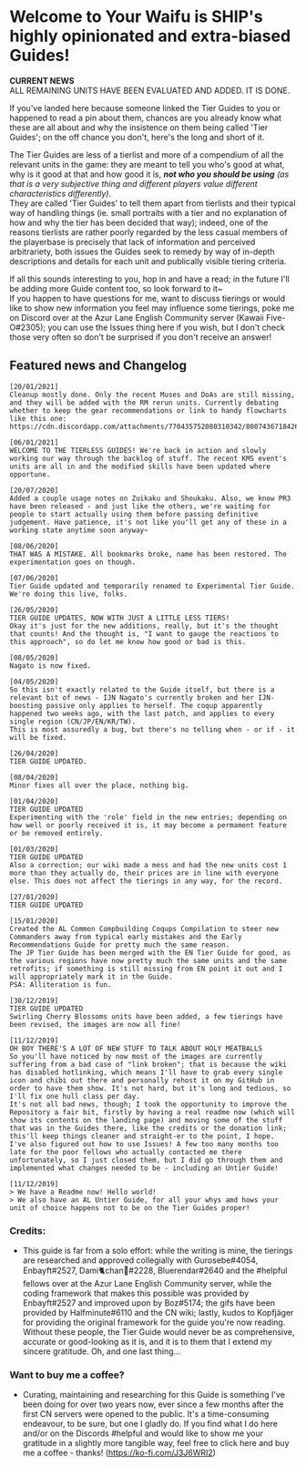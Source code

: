 # Welcome to Your Waifu is SHIP's highly opinionated and extra-biased Guides!

**CURRENT NEWS**  
ALL REMAINING UNITS HAVE BEEN EVALUATED AND ADDED. IT IS DONE.

If you've landed here because someone linked the Tier Guides to you or happened to read a pin about them, chances are you already know what these are all about and why the insistence on them being called 'Tier Guides'; on the off chance you don't, here's the long and short of it.

The Tier Guides are less of a tierlist and more of a compendium of all the relevant units in the game: they are meant to tell you who's good at what, why is it good at that and how good it is, ***not who you should be using** (as that is a very subjective thing and different players value different characteristics differently)*.  
They are called 'Tier Guides' to tell them apart from tierlists and their typical way of handling things (ie. small portraits with a tier and no explanation of how and why the tier has been decided that way); indeed, one of the reasons tierlists are rather poorly regarded by the less casual members of the playerbase is precisely that lack of information and perceived arbitrariety, both issues the Guides seek to remedy by way of in-depth descriptions and details for each unit and publically visible tiering criteria.  

If all this sounds interesting to you, hop in and have a read; in the future I'll be adding more Guide content too, so look forward to it~  
If you happen to have questions for me, want to discuss tierings or would like to show new information you feel may influence some tierings, poke me on Discord over at the Azur Lane English Community server (Kawaii Five-O#2305); you can use the Issues thing here if you wish, but I don't check those very often so don't be surprised if you don't receive an answer!

## Featured news and Changelog
```
[20/01/2021]
Cleanup mostly done. Only the recent Muses and DoAs are still missing, and they will be added with the RM rerun units. Currently debating whether to keep the gear recommendations or link to handy flowcharts like this one: https://cdn.discordapp.com/attachments/770435752080310342/800743671842603038/BB_gun_selection_guide.png

[06/01/2021]
WELCOME TO THE TIERLESS GUIDES! We're back in action and slowly working our way through the backlog of stuff. The recent KMS event's units are all in and the modified skills have been updated where opportune.

[20/07/2020]
Added a couple usage notes on Zuikaku and Shoukaku. Also, we know PR3 have been released - and just like the others, we're waiting for people to start actually using them before passing definitive judgement. Have patience, it's not like you'll get any of these in a working state anytime soon anyway~

[08/06/2020]
THAT WAS A MISTAKE. All bookmarks broke, name has been restored. The experimentation goes on though.

[07/06/2020]
Tier Guide updated and temporarily renamed to Experimental Tier Guide. We're doing this live, folks.

[26/05/2020]
TIER GUIDE UPDATES, NOW WITH JUST A LITTLE LESS TIERS!
Okay it's just for the new additions, really, but it's the thought that counts! And the thought is, "I want to gauge the reactions to this approach", so do let me know how good or bad is this.

[08/05/2020]
Nagato is now fixed. 

[04/05/2020]
So this isn't exactly related to the Guide itself, but there is a relevant bit of news - IJN Nagato's currently broken and her IJN-boosting passive only applies to herself. The coqup apparently happened two weeks ago, with the last patch, and applies to every single region (CN/JP/EN/KR/TW).
This is most assuredly a bug, but there's no telling when - or if - it will be fixed.

[26/04/2020]
TIER GUIDE UPDATED.

[08/04/2020]
Minor fixes all over the place, nothing big.

[01/04/2020]
TIER GUIDE UPDATED
Experimenting with the 'role' field in the new entries; depending on how well or poorly received it is, it may become a permament feature or be removed entirely.

[01/03/2020]
TIER GUIDE UPDATED
Also a correction; our wiki made a mess and had the new units cost 1 more than they actually do, their prices are in line with everyone else. This does not affect the tierings in any way, for the record.

[27/01/2020]
TIER GUIDE UPDATED

[15/01/2020]
Created the AL Common Compbuilding Coqups Compilation to steer new Commanders away from typical early mistakes and the Early Recommendations Guide for pretty much the same reason.  
The JP Tier Guide has been merged with the EN Tier Guide for good, as the various regions have now pretty much the same units and the same retrofits; if something is still missing from EN point it out and I will appropriately mark it in the Guide.
PSA: Alliteration is fun.

[30/12/2019]
TIER GUIDE UPDATED
Swirling Cherry Blossoms units have been added, a few tierings have been revised, the images are now all fine!

[11/12/2019]
OH BOY THERE'S A LOT OF NEW STUFF TO TALK ABOUT HOLY MEATBALLS
So you'll have noticed by now most of the images are currently suffering from a bad case of "link broken"; that is because the wiki has disabled hotlinking, which means I'll have to grab every single icon and chibi out there and personally rehost it on my GitHub in order to have them show. It's not hard, but it's long and tedious, so I'll fix one hull class per day.
It's not all bad news, though; I took the opportunity to improve the Repository a fair bit, firstly by having a real readme now (which will show its contents on the landing page) and moving some of the stuff that was in the Guides there, like the credits or the donation link; this'll keep things cleaner and straight-er to the point, I hope.
I've also figured out how to use Issues! A few too many months too late for the poor fellows who actually contacted me there unfortunately, so I just closed them, but I did go through them and implemented what changes needed to be - including an Untier Guide!

[11/12/2019]
> We have a Readme now! Hello world!
> We also have an AL Untier Guide, for all your whys amd hows your unit of choice happens not to be on the Tier Guides proper!
```

### Credits:
- This guide is far from a solo effort: while the writing is mine, the tierings are researched and approved collegially with Gurosebe#4054, Enbayft#2527, Dami🐈chan🐇#2228, Bluerendar#2640 and the #helpful fellows over at the Azur Lane English Community server, while the coding framework that makes this possible was provided by Enbayft#2527 and improved upon by Boz#5174; the gifs have been provided by Halfminute#6110 and the CN wiki; lastly, kudos to Kopfjäger for providing the original framework for the guide you're now reading.  
Without these people, the Tier Guide would never be as comprehensive, accurate or good-looking as it is, and it is to them that I extend my sincere gratitude.
Oh, and one last thing...
 
### Want to buy me a coffee?
- Curating, maintaining and researching for this Guide is something I've been doing for over two years now, ever since a few months after the first CN servers were opened to the public. It's a time-consuming endeavour, to be sure, but one I gladly do. If you find what I do here and/or on the Discords #helpful and would like to show me your gratitude in a slightly more tangible way, feel free to click here and buy me a coffee - thanks! (https://ko-fi.com/J3J6WRI2)
